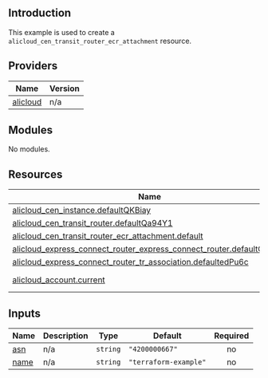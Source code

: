 ## Introduction

This example is used to create a `alicloud_cen_transit_router_ecr_attachment` resource.

<!-- BEGIN_TF_DOCS -->
## Providers

| Name | Version |
|------|---------|
| <a name="provider_alicloud"></a> [alicloud](#provider\_alicloud) | n/a |

## Modules

No modules.

## Resources

| Name | Type |
|------|------|
| [alicloud_cen_instance.defaultQKBiay](https://registry.terraform.io/providers/aliyun/alicloud/latest/docs/resources/cen_instance) | resource |
| [alicloud_cen_transit_router.defaultQa94Y1](https://registry.terraform.io/providers/aliyun/alicloud/latest/docs/resources/cen_transit_router) | resource |
| [alicloud_cen_transit_router_ecr_attachment.default](https://registry.terraform.io/providers/aliyun/alicloud/latest/docs/resources/cen_transit_router_ecr_attachment) | resource |
| [alicloud_express_connect_router_express_connect_router.defaultO8Hcfx](https://registry.terraform.io/providers/aliyun/alicloud/latest/docs/resources/express_connect_router_express_connect_router) | resource |
| [alicloud_express_connect_router_tr_association.defaultedPu6c](https://registry.terraform.io/providers/aliyun/alicloud/latest/docs/resources/express_connect_router_tr_association) | resource |
| [alicloud_account.current](https://registry.terraform.io/providers/aliyun/alicloud/latest/docs/data-sources/account) | data source |

## Inputs

| Name | Description | Type | Default | Required |
|------|-------------|------|---------|:--------:|
| <a name="input_asn"></a> [asn](#input\_asn) | n/a | `string` | `"4200000667"` | no |
| <a name="input_name"></a> [name](#input\_name) | n/a | `string` | `"terraform-example"` | no |
<!-- END_TF_DOCS -->

